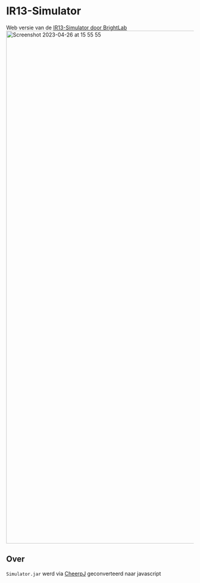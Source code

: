 # IR13-Simulator

Web versie van de [IR13-Simulator door BrightLab](https://brightbib.be/product/ir13-simulator)
<img width="1372" alt="Screenshot 2023-04-26 at 15 55 55" src="https://user-images.githubusercontent.com/17352786/234598372-4867d7d8-213c-45f9-babb-307f2e4d8b27.png">
## Over

`Simulator.jar` werd via [CheerpJ](https://github.com/leaningtech/cheerpj-meta) geconverteerd naar javascript
